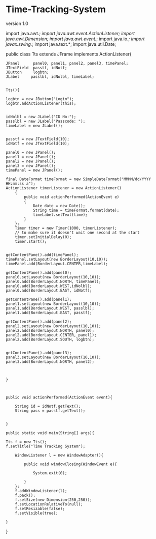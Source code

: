 # Time-Tracking-System
version 1.0


import java.awt.*;
import java.awt.event.ActionListener;
import java.awt.Dimension;
import java.awt.event.*;
import java.io.*;
import javax.swing.*;
import java.text.*;
import java.util.Date;


public class Tts extends JFrame implements ActionListener{
	
	JPanel		panel0, panel1, panel2, panel3, timePanel;
	JTextField	passtf, idNotf;
	JButton		logbtn;
	JLabel     passlbl, idNolbl, timeLabel;
	
	
	Tts(){
		
	logbtn = new JButton("Login");
	logbtn.addActionListener(this);
	
	
	idNolbl = new JLabel("ID No:");
	passlbl = new JLabel("Passcode: ");
	timeLabel = new JLabel();
	
	
	passtf = new JTextField(10);
	idNotf = new JTextField(10);
	
	panel0 = new JPanel();
	panel1 = new JPanel();
	panel2 = new JPanel();
	panel3 = new JPanel();
	timePanel = new JPanel();
	
	final DateFormat timeFormat = new SimpleDateFormat("MMMM/dd/YYYY   HH:mm:ss a");
	ActionListener timerListener = new ActionListener()
        {
            public void actionPerformed(ActionEvent e)
            {
                Date date = new Date();
                String time = timeFormat.format(date);
                timeLabel.setText(time);
            }
        };
        Timer timer = new Timer(1000, timerListener);
        // to make sure it doesn't wait one second at the start
        timer.setInitialDelay(0);
        timer.start();
		
		
	getContentPane().add(timePanel);
	timePanel.setLayout(new BorderLayout(10,10));
	timePanel.add(BorderLayout.CENTER,timeLabel);
	
	getContentPane().add(panel0);
	panel0.setLayout(new BorderLayout(10,10));
	panel0.add(BorderLayout.NORTH, timePanel);
	panel0.add(BorderLayout.WEST,idNolbl);
	panel0.add(BorderLayout.EAST, idNotf);
	
	getContentPane().add(panel1);
	panel1.setLayout(new BorderLayout(10,10));
	panel1.add(BorderLayout.WEST, passlbl);
	panel1.add(BorderLayout.EAST, passtf);
	
	getContentPane().add(panel2);
	panel2.setLayout(new BorderLayout(10,10));
	panel2.add(BorderLayout.NORTH, panel0);
	panel2.add(BorderLayout.CENTER, panel1);
	panel2.add(BorderLayout.SOUTH, logbtn);
	
	
	getContentPane().add(panel3);
	panel3.setLayout(new BorderLayout(10,10));
	panel3.add(BorderLayout.NORTH, panel2);
		
	
		
	}
	
	
	
	public void actionPerformed(ActionEvent event){
		
		String id = idNotf.getText();
		String pass = passtf.getText();
		
		
	}
	
	public static void main(String[] args){
		
	Tts f = new Tts();
	f.setTitle("Time Tracking System");
		
		WindowListener l = new WindowAdapter(){
			
			public void windowClosing(WindowEvent e){
				
				System.exit(0);
				
			}
		};
		f.addWindowListener(l);
		f.pack();
		f.setSize(new Dimension(250,250));
		f.setLocationRelativeTo(null);
		f.setResizable(false);
		f.setVisible(true);
		
	}
	
	
	
	
}
